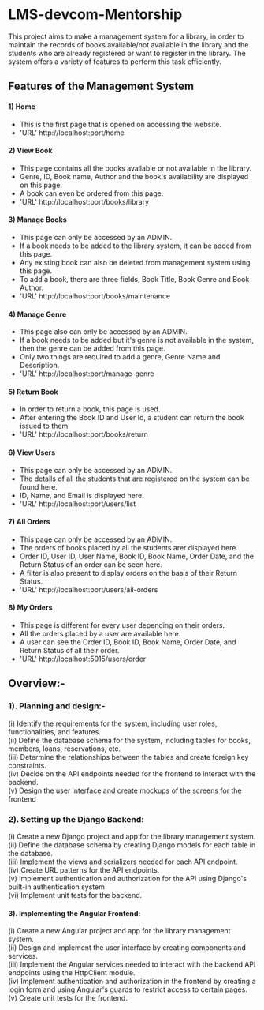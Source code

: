 # LMS-devcom-Mentorship

This project aims to make a management system for a library, in order to maintain the records of books available/not available in the library and the students who are already registered or want to register in the library. The system offers a variety of features to perform this task efficiently.

## Features of the Management System<br>

#### **1) Home** <br>

- This is the first page that is opened on accessing the website. <br>
- 'URL' http://localhost:port/home <br>

#### **2) View Book** <br>

- This page contains all the books available or not available in the library.<br>
- Genre, ID, Book name, Author and the book's availability are displayed on this page. <br>
- A book can even be ordered from this page.<br>
- 'URL' http://localhost:port/books/library<br>

#### **3) Manage Books** <br>

- This page can only be accessed by an ADMIN.<br>
- If a book needs to be added to the library system, it can be added from this page.<br>
- Any existing book can also be deleted from management system using this page.<br>
- To add a book, there are three fields, Book Title, Book Genre and Book Author. <br>
- 'URL' http://localhost:port/books/maintenance <br>

#### **4) Manage Genre** <br>

- This page also can only be accessed by an ADMIN. <br>
- If a book needs to be added but it's genre is not available in the system, then the genre can be added from this page.<br>
- Only two things are required to add a genre, Genre Name and Description.<br>
- 'URL' http://localhost:port/manage-genre<br>

#### **5) Return Book**<br>

- In order to return a book, this page is used.<br>
- After entering the Book ID and User Id, a student can return the book issued to them.<br>
- 'URL' http://localhost:port/books/return <br>

#### **6) View Users**<br>

- This page can only be accessed by an ADMIN.<br>
- The details of all the students that are registered on the system can be found here.<br>
- ID, Name, and Email is displayed here.<br>
- 'URL' http://localhost:port/users/list<br>

#### **7) All Orders**<br>

- This page can only be accessed by an ADMIN.<br>
- The orders of books placed by all the students arer displayed here.<br>
- Order ID, User ID, User Name, Book ID, Book Name, Order Date, and the Return Status of an order can be seen here.<br>
- A filter is also present to display orders on the basis of their Return Status.<br>
- 'URL' http://localhost:port/users/all-orders<br>

#### **8) My Orders**<br>

- This page is different for every user depending on their orders.<br>
- All the orders placed by a user are available here.<br>
- A user can see the Order ID, Book ID, Book Name, Order Date, and Return Status of all their order.<br>
- 'URL' http://localhost:5015/users/order<br>

## Overview:-

### 1). Planning and design:-<br>

(i) Identify the requirements for the system, including user roles, functionalities, and features.<br>
(ii) Define the database schema for the system, including tables for books, members, loans, reservations, etc.<br>
(iii) Determine the relationships between the tables and create foreign key constraints.<br>
(iv) Decide on the API endpoints needed for the frontend to interact with the backend.<br>
(v) Design the user interface and create mockups of the screens for the frontend<br>

### 2). Setting up the Django Backend:<br>

(i) Create a new Django project and app for the library management system.<br>
(ii) Define the database schema by creating Django models for each table in the database.<br>
(iii) Implement the views and serializers needed for each API endpoint.<br>
(iv) Create URL patterns for the API endpoints.<br>
(v) Implement authentication and authorization for the API using Django's built-in authentication system <br>
(vi) Implement unit tests for the backend.

#### 3). Implementing the Angular Frontend:<br>

(i) Create a new Angular project and app for the library management system.<br>
(ii) Design and implement the user interface by creating components and services.<br>
(iii) Implement the Angular services needed to interact with the backend API endpoints using the HttpClient module.<br>
(iv) Implement authentication and authorization in the frontend by creating a login form and using Angular's guards to restrict access to certain pages.<br>
(v) Create unit tests for the frontend.<br>
